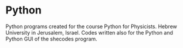 # Python
Python programs created for the course Python for Physicists. Hebrew University in Jerusalem, Israel.
Codes written also for the Python and Python GUI of the shecodes program.

